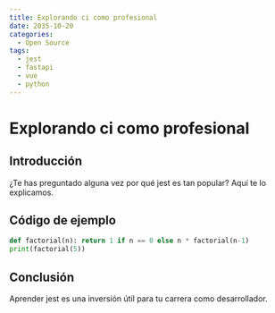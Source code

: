 ```yaml
---
title: Explorando ci como profesional
date: 2035-10-20
categories:
  - Open Source
tags:
  - jest
  - fastapi
  - vue
  - python
---
```


# Explorando ci como profesional

## Introducción

¿Te has preguntado alguna vez por qué jest es tan popular? Aquí te lo explicamos.

## Código de ejemplo

```python
def factorial(n): return 1 if n == 0 else n * factorial(n-1)
print(factorial(5))
```

## Conclusión

Aprender jest es una inversión útil para tu carrera como desarrollador.